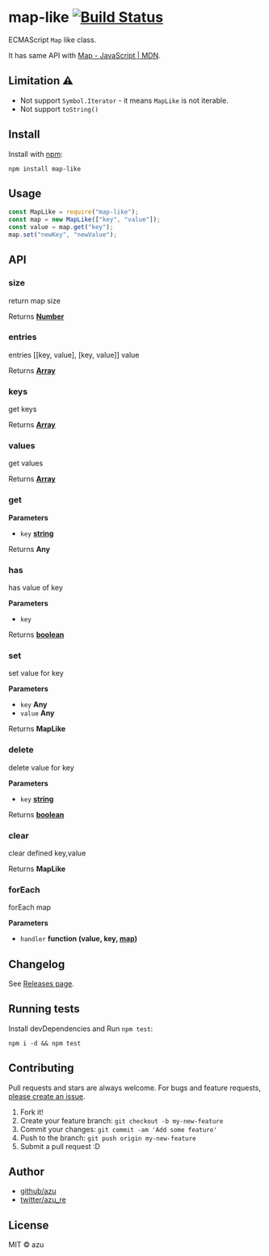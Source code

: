 # map-like [![Build Status](https://travis-ci.org/azu/map-like.svg?branch=master)](https://travis-ci.org/azu/map-like)

ECMAScript `Map` like class.

It has same API with [Map - JavaScript | MDN](https://developer.mozilla.org/en-US/docs/Web/JavaScript/Reference/Global_Objects/Map "Map - JavaScript | MDN").

## Limitation :warning:

-   Not support `Symbol.Iterator` - it means `MapLike` is not iterable. 
-   Not support `toString()`

## Install

Install with [npm](https://www.npmjs.com/):

    npm install map-like

## Usage

```js
const MapLike = require("map-like");
const map = new MapLike(["key", "value"]);
const value = map.get("key");
map.set("newKey", "newValue");
```

## API

### size

return map size

Returns **[Number](https://developer.mozilla.org/en-US/docs/Web/JavaScript/Reference/Global_Objects/Number)** 

### entries

entries \[[key, value], [key, value]] value

Returns **[Array](https://developer.mozilla.org/en-US/docs/Web/JavaScript/Reference/Global_Objects/Array)** 

### keys

get keys

Returns **[Array](https://developer.mozilla.org/en-US/docs/Web/JavaScript/Reference/Global_Objects/Array)** 

### values

get values

Returns **[Array](https://developer.mozilla.org/en-US/docs/Web/JavaScript/Reference/Global_Objects/Array)** 

### get

**Parameters**

-   `key` **[string](https://developer.mozilla.org/en-US/docs/Web/JavaScript/Reference/Global_Objects/String)** 

Returns **Any** 

### has

has value of key

**Parameters**

-   `key`  

Returns **[boolean](https://developer.mozilla.org/en-US/docs/Web/JavaScript/Reference/Global_Objects/Boolean)** 

### set

set value for key

**Parameters**

-   `key` **Any** 
-   `value` **Any** 

Returns **MapLike** 

### delete

delete value for key

**Parameters**

-   `key` **[string](https://developer.mozilla.org/en-US/docs/Web/JavaScript/Reference/Global_Objects/String)** 

Returns **[boolean](https://developer.mozilla.org/en-US/docs/Web/JavaScript/Reference/Global_Objects/Boolean)** 

### clear

clear defined key,value

Returns **MapLike** 

### forEach

forEach map

**Parameters**

-   `handler` **function (value, key, [map](https://developer.mozilla.org/en-US/docs/Web/JavaScript/Reference/Global_Objects/Map))** 

## Changelog

See [Releases page](https://github.com/azu/map-like/releases).

## Running tests

Install devDependencies and Run `npm test`:

    npm i -d && npm test

## Contributing

Pull requests and stars are always welcome.
For bugs and feature requests, [please create an issue](https://github.com/azu/map-like/issues).

1.  Fork it!
2.  Create your feature branch: `git checkout -b my-new-feature`
3.  Commit your changes: `git commit -am 'Add some feature'`
4.  Push to the branch: `git push origin my-new-feature`
5.  Submit a pull request :D

## Author

-   [github/azu](https://github.com/azu)
-   [twitter/azu_re](http://twitter.com/azu_re)

## License

MIT © azu
